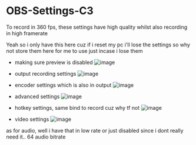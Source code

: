 # OBS-Settings-C3
To record in 360 fps, these settings have high quality whilst also recording in high framerate


Yeah so i only have this here cuz if i reset my pc i'll lose the settings so why not store them here for me to use just incase i lose them

- making sure preview is disabled
 ![image](https://github.com/user-attachments/assets/fd6b6423-bf4c-4a30-92df-8323e92ee33e)


- output recording settings
![image](https://github.com/user-attachments/assets/02fc851a-039b-46dd-9f13-6e897326ce86)


- encoder settings which is also in output 
![image](https://github.com/user-attachments/assets/c68fbd1d-4cc2-48da-b3e8-84c2c4def0ae)


- advanced settings
![image](https://github.com/user-attachments/assets/c209b912-dec9-4df5-8b69-a3a5433c76f4)


- hotkey settings, same bind to record cuz why tf not
![image](https://github.com/user-attachments/assets/0c2ff575-284a-415b-be6e-ece2bcfe5a65)


- video settings 
![image](https://github.com/user-attachments/assets/cbf5c25a-fca8-4ee5-b3d5-09bcc926f2e6)

as for audio, well i have that in low rate or just disabled since i dont really need it.. 
64 audio bitrate
